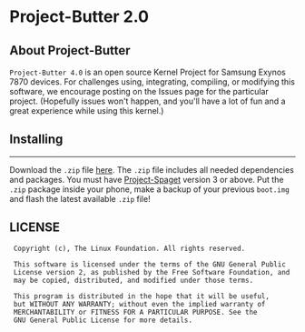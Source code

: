 # Project-Butter 2.0

## About Project-Butter
`Project-Butter 4.0` is an open source Kernel Project for Samsung Exynos 7870 devices. For challenges using, integrating, compiling, or modifying this software, we encourage posting on the Issues page for the particular project. (Hopefully issues won't happen, and you'll have a lot of fun and a great experience while using this kernel.)


## Installing
----------

Download the `.zip` file [here](http://github.com/SPART4NICUS/DOWNLOADS/releases). 
The `.zip` file includes all needed dependencies and packages. 
You must have [Project-Spaget](https://forum.xda-developers.com/galaxy-j7/samsung-galaxy-j7-prime--j7-on-nxt-exynos7870/treble-projectspaget-trebleport-v3-0-t3953461) version 3 or above.
Put the `.zip` package inside your phone, make a backup of your previous `boot.img` and flash the latest available `.zip` file!

## LICENSE
```
 Copyright (c), The Linux Foundation. All rights reserved.
 
 This software is licensed under the terms of the GNU General Public
 License version 2, as published by the Free Software Foundation, and
 may be copied, distributed, and modified under those terms.
 
 This program is distributed in the hope that it will be useful,
 but WITHOUT ANY WARRANTY; without even the implied warranty of
 MERCHANTABILITY or FITNESS FOR A PARTICULAR PURPOSE. See the
 GNU General Public License for more details.
```
